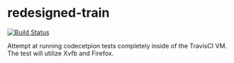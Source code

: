 # redesigned-train

[![Build Status](https://travis-ci.org/angelz177/redesigned-train.svg?branch=master)](https://travis-ci.org/angelz177/redesigned-train)

Attempt at running codecetpion tests completely inside of the TravisCI VM.
The test will utilize Xvfb and Firefox.
